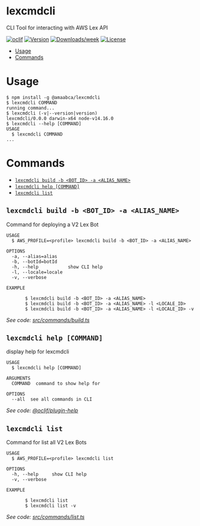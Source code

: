 lexcmdcli
=========

CLI Tool for interacting with AWS Lex API

[![oclif](https://img.shields.io/badge/cli-oclif-brightgreen.svg)](https://oclif.io)
[![Version](https://img.shields.io/npm/v/lexcmdcli.svg)](https://npmjs.org/package/lexcmdcli)
[![Downloads/week](https://img.shields.io/npm/dw/lexcmdcli.svg)](https://npmjs.org/package/lexcmdcli)
[![License](https://img.shields.io/npm/l/lexcmdcli.svg)](https://github.com/amaabca/lexcmdcli/blob/master/package.json)

<!-- toc -->
* [Usage](#usage)
* [Commands](#commands)
<!-- tocstop -->
# Usage
<!-- usage -->
```sh-session
$ npm install -g @amaabca/lexcmdcli
$ lexcmdcli COMMAND
running command...
$ lexcmdcli (-v|--version|version)
lexcmdcli/0.0.0 darwin-x64 node-v14.16.0
$ lexcmdcli --help [COMMAND]
USAGE
  $ lexcmdcli COMMAND
...
```
<!-- usagestop -->
# Commands
<!-- commands -->
* [`lexcmdcli build -b <BOT_ID> -a <ALIAS_NAME>`](#lexcmdcli-lexcmdcli-build--b-bot_id--a-alias_name)
* [`lexcmdcli help [COMMAND]`](#lexcmdcli-help-command)
* [`lexcmdcli list`](#lexcmdcli-list)

## `lexcmdcli build -b <BOT_ID> -a <ALIAS_NAME>`

Command for deploying a V2 Lex Bot

```
USAGE
  $ AWS_PROFILE=<profile> lexcmdcli build -b <BOT_ID> -a <ALIAS_NAME>

OPTIONS
  -a, --alias=alias
  -b, --botId=botId
  -h, --help           show CLI help
  -l, --locale=locale
  -v, --verbose

EXAMPLE

       $ lexcmdcli build -b <BOT_ID> -a <ALIAS_NAME>
       $ lexcmdcli build -b <BOT_ID> -a <ALIAS_NAME> -l <LOCALE_ID>
       $ lexcmdcli build -b <BOT_ID> -a <ALIAS_NAME> -l <LOCALE_ID> -v
```

_See code: [src/commands/build.ts](https://github.com/amaabca/lexcmdcli/blob/v0.0.0/src/commands/build.ts)_

## `lexcmdcli help [COMMAND]`

display help for lexcmdcli

```
USAGE
  $ lexcmdcli help [COMMAND]

ARGUMENTS
  COMMAND  command to show help for

OPTIONS
  --all  see all commands in CLI
```

_See code: [@oclif/plugin-help](https://github.com/oclif/plugin-help/blob/v3.2.2/src/commands/help.ts)_

## `lexcmdcli list`

Command for list all V2 Lex Bots

```
USAGE
  $ AWS_PROFILE=<profile> lexcmdcli list

OPTIONS
  -h, --help     show CLI help
  -v, --verbose

EXAMPLE

       $ lexcmdcli list
       $ lexcmdcli list -v
```

_See code: [src/commands/list.ts](https://github.com/amaabca/lexcmdcli/blob/v0.0.0/src/commands/list.ts)_
<!-- commandsstop -->
